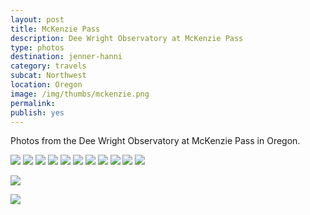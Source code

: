 ```yaml
---
layout: post
title: McKenzie Pass 
description: Dee Wright Observatory at McKenzie Pass
type: photos
destination: jenner-hanni
category: travels
subcat: Northwest
location: Oregon
image: /img/thumbs/mckenzie.png
permalink: 
publish: yes
---
```


Photos from the Dee Wright Observatory at McKenzie Pass in Oregon. 

<img src="https://jenner.smugmug.com/Dee-Wright-Observatory-at/i-jq54v4N/0/L/IMG_3063-L.jpg">

<img src="https://jenner.smugmug.com/Dee-Wright-Observatory-at/i-JrW2pJJ/0/L/IMG_3064-L.jpg">

<img src="https://jenner.smugmug.com/Dee-Wright-Observatory-at/i-N7LG78k/0/M/IMG_3065-M.jpg" class="vertimg">

<img src="https://jenner.smugmug.com/Dee-Wright-Observatory-at/i-KJZ4XTd/0/M/IMG_3066-M.jpg" class="vertimg">

<img src="https://jenner.smugmug.com/Dee-Wright-Observatory-at/i-xtHT743/0/M/IMG_3067-M.jpg" class="vertimg">

<img src="https://jenner.smugmug.com/Dee-Wright-Observatory-at/i-ZgqGKjR/0/M/IMG_3070-M.jpg" class="vertimg">

<img src="https://jenner.smugmug.com/Dee-Wright-Observatory-at/i-qbmJFMV/0/M/IMG_3071-M.jpg" class="vertimg">

<img src="https://jenner.smugmug.com/Dee-Wright-Observatory-at/i-79qTrCs/0/M/IMG_3072-M.jpg" class="vertimg">

<img src="https://jenner.smugmug.com/Dee-Wright-Observatory-at/i-btrV4bs/0/M/IMG_3069-M.jpg" class="vertimg">

<img src="https://jenner.smugmug.com/Dee-Wright-Observatory-at/i-KdQ5n7x/0/M/IMG_3074-M.jpg" class="vertimg">

<img src="https://jenner.smugmug.com/Dee-Wright-Observatory-at/i-J5LhcVx/0/M/IMG_3075-M.jpg" class="vertimg">

<img src="https://jenner.smugmug.com/Dee-Wright-Observatory-at/i-MWxjxhx/0/M/IMG_3076-M.jpg" class="vertimg"><div style="clear:both;"></div>

<img src="https://jenner.smugmug.com/Dee-Wright-Observatory-at/i-vQbKHZp/0/L/IMG_3077-L.jpg">




